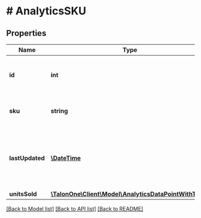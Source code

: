 # # AnalyticsSKU

## Properties

Name | Type | Description | Notes
------------ | ------------- | ------------- | -------------
**id** | **int** | The ID of the SKU linked to the application. | 
**sku** | **string** | The SKU linked to the application. | 
**lastUpdated** | [**\DateTime**](\DateTime.md) | Values in UTC for the date the SKU linked to the product was last updated. | [optional] 
**unitsSold** | [**\TalonOne\Client\Model\AnalyticsDataPointWithTrend**](AnalyticsDataPointWithTrend.md) |  | [optional] 

[[Back to Model list]](../../README.md#documentation-for-models) [[Back to API list]](../../README.md#documentation-for-api-endpoints) [[Back to README]](../../README.md)



